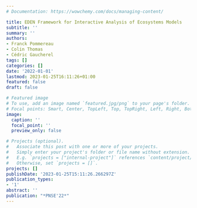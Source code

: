 ```yaml
---
# Documentation: https://wowchemy.com/docs/managing-content/

title: EDEN Framework for Interactive Analysis of Ecosystems Models
subtitle: ''
summary: ''
authors:
- Franck Pommereau
- Colin Thomas
- Cédric Gaucherel
tags: []
categories: []
date: '2022-01-01'
lastmod: 2023-01-25T16:11:26+01:00
featured: false
draft: false

# Featured image
# To use, add an image named `featured.jpg/png` to your page's folder.
# Focal points: Smart, Center, TopLeft, Top, TopRight, Left, Right, BottomLeft, Bottom, BottomRight.
image:
  caption: ''
  focal_point: ''
  preview_only: false

# Projects (optional).
#   Associate this post with one or more of your projects.
#   Simply enter your project's folder or file name without extension.
#   E.g. `projects = ["internal-project"]` references `content/project/deep-learning/index.md`.
#   Otherwise, set `projects = []`.
projects: []
publishDate: '2023-01-25T15:11:26.266297Z'
publication_types:
- '1'
abstract: ''
publication: "*PNSE'22*"
---
```

